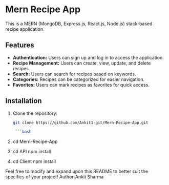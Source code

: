 # Mern Recipe App

This is a MERN (MongoDB, Express.js, React.js, Node.js) stack-based recipe application.

## Features

- **Authentication:** Users can sign up and log in to access the application.
- **Recipe Management:** Users can create, view, update, and delete recipes.
- **Search:** Users can search for recipes based on keywords.
- **Categories:** Recipes can be categorized for easier navigation.
- **Favorites:** Users can mark recipes as favorites for quick access.

## Installation

1. Clone the repository:

   ```bash
   git clone https://github.com/Ankit1-git/Mern-Recipe-App.git

    ```bash
2. cd Mern-Recipe-App

3. cd API
npm install

4. cd Client
npm install


Feel free to modify and expand upon this README to better suit the specifics of your project!
Author-Ankit Sharma


